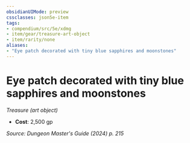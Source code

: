 ```yaml
---
obsidianUIMode: preview
cssclasses: json5e-item
tags:
- compendium/src/5e/xdmg
- item/gear/treasure-art-object
- item/rarity/none
aliases: 
- "Eye patch decorated with tiny blue sapphires and moonstones"
---
```

# Eye patch decorated with tiny blue sapphires and moonstones
*Treasure (art object)*  


- **Cost**: 2,500 gp

*Source: Dungeon Master's Guide (2024) p. 215*
